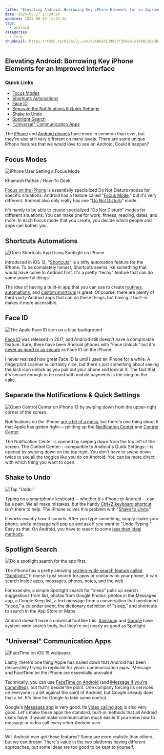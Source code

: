 ```yaml
---
title: "Elevating Android: Borrowing Key iPhone Elements for an Improved Interface"
date: 2024-08-27 17:34:24
updated: 2024-08-29 11:23:32
tags:
  - android
categories:
  - tech
thumbnail: https://thmb.techidaily.com/da588ad139882f359e01e1480116ed64f1f64c7e5500ad5bb32d29ff957df078.jpg
---
```


## Elevating Android: Borrowing Key iPhone Elements for an Improved Interface

### Quick Links

* [Focus Modes](https://some-skills.techidaily.com/transition-trails-your-pathway-to-macos-11-big-sur-for-2024/)
* [Shortcuts Automations](https://some-skills.techidaily.com/2024-approved-unseen-wonders-in-vlcs-arsenal-of-features/)
* [Face ID](https://ai-vdieo-software.techidaily.com/new-free-video-watermark-editor-top-rated-options/)
* [Separate the Notifications & Quick Settings](https://extra-skills.techidaily.com/updated-onscreen-excellence-video-talent-licensing/)
* [Shake to Undo](https://tech-recovery.techidaily.com/the-beginners-walkthrough-for-accepting-itunes-photo-sharing-on-iphone/)
* [Spotlight Search](https://sim-unlock.techidaily.com/in-2024-how-to-change-your-sim-pin-code-on-your-lava-agni-2-5g-phone-by-drfone-android/)
* ["Universal" Communication Apps](https://windows11.techidaily.com/cutting-clutter-best-windows-apps-to-disable/)

 The [iPhone](https://vimeo-videos.techidaily.com/in-2024-quick-vimeo-transformation-tips-easy-to-create-gifs/) and [Android phones](https://twitter-videos.techidaily.com/hot-takes-highlight-twitters-trending-topics-for-2024/) have more in common than ever, but they're also still very different on many levels. There are some unique iPhone features that we would love to see on Android. Could it happen?

##  Focus Modes

![iPhone User Setting a Focus Mode](https://static1.howtogeekimages.com/wordpress/wp-content/uploads/2021/06/iPhone-User-Setting-a-Focus-Mode.png) 

Khamosh Pathak / How-To Geek

[Focus on the iPhone](https://youtube-data.techidaily.com/24-stay-ahead-with-innovation-integrating-youtube-into-your-educational-approach/) is essentially specialized Do Not Disturb modes for specific situations. Android has a feature called "[Focus Mode](https://extra-approaches.techidaily.com/in-2024-premier-podplay-writing-treasures/)," but it's very different. Android also only really has one "[Do Not Disturb](https://windows11.techidaily.com/emergency-printer-deletion-in-windows-os-a-step-by-step-approach/)" mode.

 It's handy to be able to create specialized "Do Not Disturb" modes for different situations. You can make one for work, fitness, reading, dates, and more. In each Focus mode that you create, you decide which people and apps can bother you.

##  Shortcuts Automations

![Open Shortcuts App Using Spotlight on iPhone](https://static1.howtogeekimages.com/wordpress/wp-content/uploads/2020/11/Open-Shortcuts-App-Using-Spotlight-on-iPhone.png) 

 Introduced in iOS 12, "[Shortcuts](https://fox-http.techidaily.com/new-the-ultimate-guide-to-gopro-hero5-time-lapse-photography/)" is a nifty automation feature for the iPhone. To be completely honest, Shortcuts seems like something that would have come to Android first. It's a pretty "techy" feature that can do some powerful things.

 The idea of having a built-in app that you can use to create [routines](https://pokemon-go-android.techidaily.com/catchemall-celebrate-national-pokemon-day-with-virtual-location-on-poco-x5-pro-drfone-by-drfone-virtual-android/), [automations](https://android-location-track.techidaily.com/in-2024-how-to-track-oppo-a78-5g-location-without-installing-software-drfone-by-drfone-virtual-android/), and [custom shortcuts](https://android-location-track.techidaily.com/in-2024-top-10-best-spy-watches-for-your-infinix-note-30-vip-drfone-by-drfone-virtual-android/) is great. Of course, there are plenty of third-party Android apps that can do these things, but having it built-in makes it more accessible.

##  Face ID

![The Apple Face ID icon on a blue background](https://static1.howtogeekimages.com/wordpress/wp-content/uploads/2022/04/faceid_hero_1.jpg) 

[Face ID](https://instagram-video-files.techidaily.com/new-mastering-instagram-concealing-tags-efficiently/) was released in 2017, and Android still doesn't have a comparable feature. Sure, there have been Android phones with "Face Unlock," but it's [never as good or as secure](https://fake-location.techidaily.com/how-can-i-use-a-fake-gps-without-mock-location-on-vivo-v29-drfone-by-drfone-virtual-android/) as Face ID on the iPhone.

 I never realized how great Face ID is until I used an iPhone for a while. A fingerprint scanner is certainly nice, but there's just something about seeing the lock icon unlock as you pull out your phone and look at it. The fact that it's secure enough to be used with mobile payments is the icing on the cake.

##  Separate the Notifications & Quick Settings

![Open Control Center on iPhone 13 by swiping down from the upper-right corner of the screen.](https://static1.howtogeekimages.com/wordpress/wp-content/uploads/2022/03/iphone_13_launch_control_center.jpg) 

 Notifications on the iPhone [are a bit of a mess](https://games-able.techidaily.com/visual-powerhouse-debate-oled-amoled-vs-ips-technology/), but there's one thing about it that Apple has gotten right---splitting up the [Notification Center](https://snapchat-videos.techidaily.com/updated-2024-approved-saving-snaps-from-snapchat-on-camera-roll-a-guide/) and [Control Center](https://youtube-blog.techidaily.com/ring-how-tseries-harnesses-revenue-from-online-viewer-base-youtube/).

 The Notification Center is opened by swiping down from the top left of the screen. The Control Center---comparible to Android's Quick Settings---is opened by swiping down on the top right. You don't have to swipe down twice to see all the toggles like you do on Android. You can be more direct with which thing you want to open.

##  Shake to Undo

![Tap &quot;Undo.&quot;](https://static1.howtogeekimages.com/wordpress/wp-content/uploads/2022/04/tap_undo_typing.jpg?trim=1,1&amp;bg-color=000&amp;pad=1,1) 

 Typing on a smartphone keyboard---whether it's iPhone or Android---can be a pain. We all make mistakes, but the handy [Ctrl+Z keyboard shortcut](https://twitter-videos.techidaily.com/new-twitpic-saver-streamline-ios-video-downloads-from-tweets/) isn't there to help. The iPhone solves this problem with "[Shake to Undo](https://desktop-recording.techidaily.com/farm-fun-quest-the-leading-10-farm-themed-gaming-titles-for-2024/)."

 It works exactly how it sounds. After you type something, simply shake your phone, and a message will pop up and ask if you want to "Undo Typing." Easy as that. On Android, you have to resort to some [less than ideal methods](https://extra-skills.techidaily.com/new-inside-facetunes-magic-an-in-depth-analysis-for-perfect-photos/).

##  Spotlight Search

![Do a spotlight search for the app first.](https://static1.howtogeekimages.com/wordpress/wp-content/uploads/2021/02/spotlight_app_search.jpg) 

 The iPhone has a pretty amazing [system-wide search feature called "Spotlight."](https://facebook-videos.techidaily.com/new-elevate-visual-appeal-incorporating-black-bar-and-box-in-social-feeds-for-2024/) It doesn't just search for apps or contacts on your phone, it can search inside apps, messages, photos, notes, and the web.

 For example, a simple Spotlight search for "sleep" pulls up search suggestions from Siri, photos from Google Photos, photos in the Messages app, a Google Keep list, a text message from a conversation that mentioned "sleep," a calendar event, the dictionary definition of "sleep," and shortcuts to search in the App Store or Maps.

 Android doesn't have a universal tool like this. [Samsung](https://location-social.techidaily.com/how-to-send-and-fake-live-location-on-facebook-messenger-of-your-tecno-pova-5-pro-drfone-by-drfone-virtual-android/) and [Google](https://fox-boxes.techidaily.com/2024-approved-prolific-pose-pattern-packages/) have system-wide search tools, but they're not nearly as good as Spotlight.

##  "Universal" Communication Apps

![FaceTime on iOS 15 wallpaper.](https://static1.howtogeekimages.com/wordpress/wp-content/uploads/2021/09/FaceTime-logo.png) 

 Lastly, there's one thing Apple has nailed down that Android has been desperately trying to replicate for years: communication apps. iMessage and FaceTime on the iPhone are essentially unrivaled.

 Technically, you can use [FaceTime on Android](https://techno-recovery.techidaily.com/solution-guide-why-are-some-emails-not-coming-to-your-yahoo-mail/) (and [iMessage if you're committed](https://fox-blue.techidaily.com/2024-approved-unleash-creativity-design-your-own-logos-using-template-assets-free/)), but that's beside the point. One company forcing its services on everyone is a bit against the spirit of Android, but Google already does that a lot. It's time for Google to take some control.

 Google's [Messages app](https://blog-min.techidaily.com/how-to-migrate-android-data-from-xiaomi-redmi-note-12t-pro-to-new-android-phone-drfone-by-drfone-transfer-from-android-transfer-from-android/) is very good. Its [video calling app](https://fox-cloud.techidaily.com/2024-approved-inside-magixs-acid-pro-and-its-competitors/) is also very good. Let's make these apps the standard, built-in methods that all Android users have. It would make communication much easier if you knew how to message or video call every other Android user.

---

 Will Android ever get these features? Some are more realistic than others, but we can dream. There's value in the two platforms having different approaches, but some ideas are too good to be kept to yourself.

<ins class="adsbygoogle"
     style="display:block"
     data-ad-format="autorelaxed"
     data-ad-client="ca-pub-7571918770474297"
     data-ad-slot="1223367746"></ins>



<ins class="adsbygoogle"
     style="display:block"
     data-ad-client="ca-pub-7571918770474297"
     data-ad-slot="8358498916"
     data-ad-format="auto"
     data-full-width-responsive="true"></ins>
